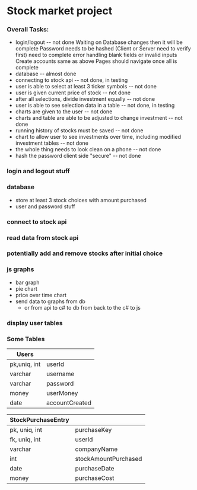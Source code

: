 # Stock market project

### Overall Tasks:
+ login/logout -- not done
	Waiting on Database changes then it will be complete
	Password needs to be hashed (Client or Server need to verify first)
	need to complete error handling blank fields or invalid inputs
	Create accounts same as above
	Pages should navigate once all is complete
+ database -- almost done
+ connecting to stock api -- not done, in testing
+ user is able to select at least 3 ticker symbols -- not done
+ user is given current price of stock -- not done
+ after all selections, divide investment equally -- not done
+ user is able to see selection data in a table -- not done, in testing
+ charts are given to the user -- not done
+ charts and table are able to be adjusted to change investment -- not done
+ running history of stocks must be saved -- not done
+ chart to allow user to see investments over time, including modified investment tables -- not done
+ the whole thing needs to look clean on a phone -- not done
+ hash the password client side "secure" -- not done

### login and logout stuff

### database
+ store at least 3 stock choices with amount purchased
+ user and password stuff

### connect to stock api
### read data from stock api

### potentially add and remove stocks after initial choice

### js graphs
+ bar graph
+ pie chart
+ price over time chart
+ send data to graphs from db
  + or from api to c# to db from back to the c# to js

### display user tables

### Some Tables

| Users        |                |
|--------------|----------------|
| pk,uniq, int | userId         |
| varchar      | username       |
| varchar      | password       |
| money        | userMoney      |
| date         | accountCreated |

| StockPurchaseEntry |                      |
| ------------------ | -----------          |
| pk, uniq, int      | purchaseKey          |
| fk, uniq, int      | userId               |
| varchar            | companyName          |
| int                | stockAmountPurchased |
| date               | purchaseDate         |
| money 						 | purchaseCost					|
